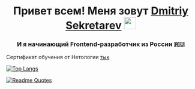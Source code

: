 <h1 align="center">Привет всем! Меня зовут <a href="https://github.com/naviforce" target="_blank">Dmitriy Sekretarev</a> 
<img src="https://github.com/blackcater/blackcater/raw/main/images/Hi.gif" height="32"/></h1>
<h3 align="center">И я начинающий Frontend-разработчик из России 🇷🇺</h3>

Сертификат обучения от Нетологии [тык](https://github.com/naviforce/naviforce/files/12610066/certificate.pdf)

[![Top Langs](https://github-readme-stats.vercel.app/api/top-langs/?username=naviforce&layout=compact)](https://github.com/anuraghazra/github-readme-stats)

[![Readme Quotes](https://quotes-github-readme.vercel.app/api?type=horizontal&theme=dark)](https://github.com/piyushsuthar/github-readme-quotes)

<!--
**naviforce/naviforce** is a ✨ _special_ ✨ repository because its `README.md` (this file) appears on your GitHub profile.

Here are some ideas to get you started:

- 🔭 I’m currently working on ...
- 🌱 I’m currently learning ...
- 👯 I’m looking to collaborate on ...
- 🤔 I’m looking for help with ...
- 💬 Ask me about ...
- 📫 How to reach me: ...
- 😄 Pronouns: ...
- ⚡ Fun fact: ...
-->
